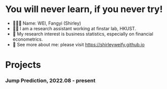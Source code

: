 # You will never learn, if you never try!

<!--
**shirleyweify/shirleyweify** is a ✨ _special_ ✨ repository because its `README.md` (this file) appears on your GitHub profile.

Here are some ideas to get you started:

- 🔭 I’m currently working on ...
- 🌱 I’m currently learning ...
- 👯 I’m looking to collaborate on ...
- 🤔 I’m looking for help with ...
- 💬 Ask me about ...
- 📫 How to reach me: ...
- 😄 Pronouns: ...
- ⚡ Fun fact: ...
-->

- 👱🏻‍♀️ Name: WEI, Fangyi (Shirley)
- 🧚‍♀️ I am a research assistant working at finstar lab, HKUST.
- 🧐 My research interest is business statistics, especially on financial econometrics.
- 🔖 See more about me: please visit https://shirleyweify.github.io

# Projects

### Jump Prediction, 2022.08 - present